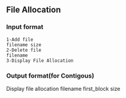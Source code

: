 ## File Allocation

### Input format
```
1-Add file
filename size
2-Delete file
filename
3-Display File Allocation
```

### Output format(for Contigous)
Display file allocation
filename first_block size

